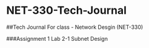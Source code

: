 # NET-330-Tech-Journal


##Tech Journal For class - Network Desgin (NET-330)


###Assignment 1
  Lab 2-1 Subnet Design
  
